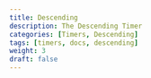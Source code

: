 ```yaml
---
title: Descending
description: The Descending Timer
categories: [Timers, Descending]
tags: [timers, docs, descending]
weight: 3
draft: false
---
```

